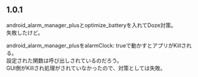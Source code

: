 ## 1.0.1
android_alarm_manager_plusとoptimize_batteryを入れてDoze対策。</br>
失敗したけど。

android_alarm_manager_plusをalarmClock: trueで動かすとアプリがKillされる。</br>
設定された関数は呼び出しされているのだろう。</br>
GUI側がKillされ処理がされていなかったので、対策としては失敗。